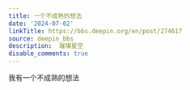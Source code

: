 ```yaml
---
title: 一个不成熟的想法
date: '2024-07-02'
linkTitle: https://bbs.deepin.org/en/post/274617
source: deepin_bbs
description:  璀璨星空 
disable_comments: true
---
```

我有一个不成熟的想法
